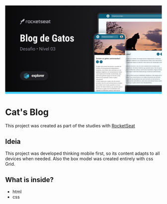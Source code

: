 ![Explorer](https://github.com/eduaardofranco/cats-blog/blob/main/assets/cover-project.png?raw=true)
# Cat's Blog
This project was created as part of the studies with [RocketSeat](https://rocketseat.com.br)

## Ideia
This project was developed thinking mobile first, so its content adapts to all devices when needed. Also the box model was created entirely with css Grid.

## What is inside?
- html
- css

